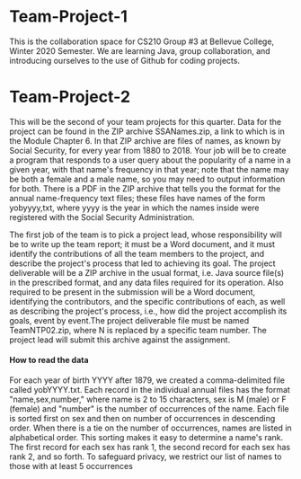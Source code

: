 # Team-Project-1

This is the collaboration space for CS210 Group #3 at Bellevue College, Winter 2020 Semester. We are learning Java, group collaboration, and introducing ourselves to the use of Github for coding projects.

# Team-Project-2

This will be the second of your team projects for this quarter. Data for the project can be found in the ZIP archive SSANames.zip, a link to which is in the Module Chapter 6. In that ZIP archive are files of names, as known by Social Security, for every year from 1880 to 2018. Your job will be to create a program that responds to a user query about the popularity of a name in a given year, with that name's frequency in that year; note that the name may be both a female and a male name, so you may need to output information for both. There is a PDF in the ZIP archive that tells you the format for the annual name-frequency text files; these files have names of the form yobyyyy,txt, where yyyy is the year in which the names inside were registered with the Social Security Administration.

The first job of the team is to pick a project lead, whose responsibility will be to write up the team report; it must be a Word document, and it must identify the contributions of all the team members to the project, and describe the project's process that led to achieving its goal. The project deliverable will be a ZIP archive in the usual format, i.e. Java source file(s) in the prescribed format, and any data files required for its operation. Also required to be present in the submission will be a Word document, identifying the contributors, and the specific contributions of each, as well as describing the project's process, i.e., how did the project accomplish its goals, event by event.The project deliverable file must be named TeamNTP02.zip, where N is replaced by a specific team number. The project lead will submit this archive against the assignment.

#### How to read the data

For each year of birth YYYY after 1879, we created a comma-delimited file called yobYYYY.txt.
Each record in the individual annual files has the format "name,sex,number," where name is 2 to 15
characters, sex is M (male) or F (female) and "number" is the number of occurrences of the name.
Each file is sorted first on sex and then on number of occurrences in descending order. When there is
a tie on the number of occurrences, names are listed in alphabetical order. This sorting makes it easy to
determine a name's rank. The first record for each sex has rank 1, the second record for each sex has
rank 2, and so forth.
To safeguard privacy, we restrict our list of names to those with at least 5 occurrences
